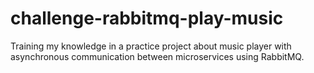 # challenge-rabbitmq-play-music
Training my knowledge in a practice project about music player with asynchronous communication between microservices using RabbitMQ.
